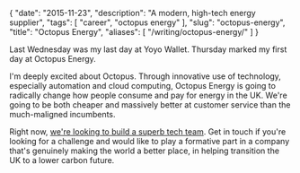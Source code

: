{
    "date": "2015-11-23",
    "description": "A modern, high-tech energy supplier",
    "tags": [
        "career",
        "octopus energy"
    ],
    "slug": "octopus-energy",
    "title": "Octopus Energy",
    "aliases": [
        "/writing/octopus-energy/"
    ]
}

Last Wednesday was my last day at Yoyo Wallet. Thursday marked my first
day at Octopus Energy.

I'm deeply excited about Octopus. Through innovative use of technology,
especially automation and cloud computing, Octopus Energy is going to
radically change how people consume and pay for energy in the UK. We're
going to be both cheaper and massively better at customer service than
the much-maligned incumbents.

Right now, [we're looking to build a superb tech team](http://tech.octopus.energy/news/2015/11/23/tech-jobs.html). Get in
touch if you're looking for a challenge and would like to play a
formative part in a company that's genuinely making the world a better
place, in helping transition the UK to a lower carbon future.
